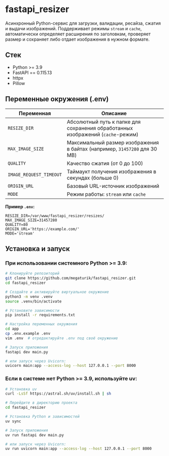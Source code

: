 # fastapi_resizer

Асинхронный Python-сервис для загрузки, валидации, ресайза, сжатия и выдачи изображений. Поддерживает режимы `stream` и `cache`, автоматически определяет расширения по заголовкам, проверяет размер и сохраняет либо отдает изображения в нужном формате.

## Стек

- Python >= 3.9  
- FastAPI == 0.115.13  
- httpx  
- Pillow  

## Переменные окружения (.env)

| Переменная        | Описание                                                                  |
|------------------|---------------------------------------------------------------------------|
| `RESIZE_DIR`            | Абсолютный путь к папке для сохранения обработанных изображений (`cache`-режим) |
| `MAX_IMAGE_SIZE`        | Максимальный размер изображения в байтах (например, `31457280` для 30 MB) |
| `QUALITY`               | Качество сжатия (от 0 до 100)                                              |
| `IMAGE_REQUEST_TIMEOUT` | Таймаукт получения изображения в секундах (больше 0)                       |
| `ORIGIN_URL`            | Базовый URL-источник изображений                                           |
| `MODE`                  | Режим работы: `stream` или `cache`                                        |

**Пример `.env`:**

```
RESIZE_DIR=/var/www/fastapi_resizer/resizes/
MAX_IMAGE_SIZE=31457280
QUALITY=80
ORIGIN_URL='https://example.com/'
MODE='stream'
```

## Установка и запуск

### При использовании системного Python >= 3.9:

```bash
# Клонируйте репозиторий
git clone https://github.com/megaturik/fastapi_resizer.git
cd fastapi_resizer

# Создайте и активируйте виртуальное окружение
python3 -m venv .venv
source .venv/bin/activate

# Установите зависимости
pip install -r requirements.txt

# Настройка переменных окружения
cd app
cp .env.example .env
vim .env  # отредактируйте .env под своё окружение

# Запуск приложения
fastapi dev main.py 

# или запуск через Uvicorn:
uvicorn main:app --access-log --host 127.0.0.1 --port 8000
```

### Если в системе нет Python >= 3.9, используйте uv:

```bash
# Установка uv
curl -LsSf https://astral.sh/uv/install.sh | sh

# Перейдите в директорию проекта
cd fastapi_resizer

# Установка Python и зависимостей
uv sync

# Запуск приложения
uv run fastapi dev main.py

# или запуск через Uvicorn:
uv run uvicorn main:app --access-log --host 127.0.0.1 --port 8000
```
